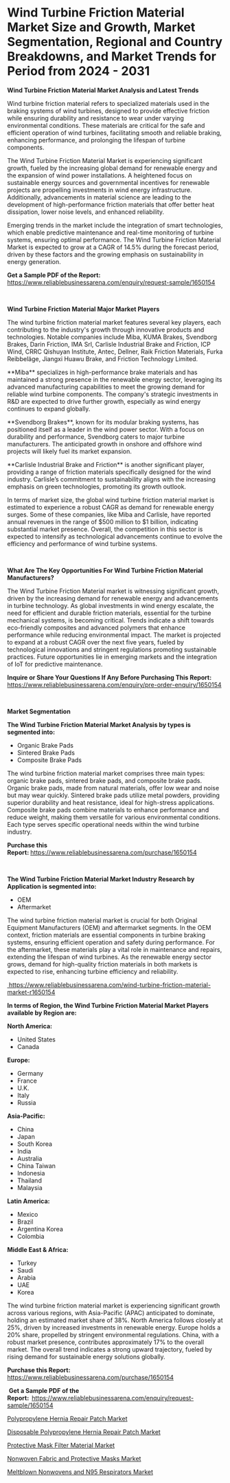 <p><h1>Wind Turbine Friction Material Market Size and Growth, Market Segmentation, Regional and Country Breakdowns, and Market Trends for Period from 2024 -  2031</h1></p><p><strong>Wind Turbine Friction Material Market Analysis and Latest Trends</strong></p>
<p><p>Wind turbine friction material refers to specialized materials used in the braking systems of wind turbines, designed to provide effective friction while ensuring durability and resistance to wear under varying environmental conditions. These materials are critical for the safe and efficient operation of wind turbines, facilitating smooth and reliable braking, enhancing performance, and prolonging the lifespan of turbine components.</p><p>The Wind Turbine Friction Material Market is experiencing significant growth, fueled by the increasing global demand for renewable energy and the expansion of wind power installations. A heightened focus on sustainable energy sources and governmental incentives for renewable projects are propelling investments in wind energy infrastructure. Additionally, advancements in material science are leading to the development of high-performance friction materials that offer better heat dissipation, lower noise levels, and enhanced reliability.</p><p>Emerging trends in the market include the integration of smart technologies, which enable predictive maintenance and real-time monitoring of turbine systems, ensuring optimal performance. The Wind Turbine Friction Material Market is expected to grow at a CAGR of 14.5% during the forecast period, driven by these factors and the growing emphasis on sustainability in energy generation.</p></p>
<p><strong>Get a Sample PDF of the Report:&nbsp;</strong> <a href="https://www.reliablebusinessarena.com/enquiry/request-sample/1650154?utm_campaign=1841&utm_medium=2&utm_source=Github&utm_content=ia&utm_term=08122024&utm_id=wind-turbine-friction-material">https://www.reliablebusinessarena.com/enquiry/request-sample/1650154</a></p>
<p>&nbsp;</p>
<p><strong>Wind Turbine Friction Material Major Market Players</strong></p>
<p><p>The wind turbine friction material market features several key players, each contributing to the industry's growth through innovative products and technologies. Notable companies include Miba, KUMA Brakes, Svendborg Brakes, Darin Friction, IMA Srl, Carlisle Industrial Brake and Friction, ICP Wind, CRRC Qishuyan Institute, Antec, Dellner, Raik Friction Materials, Furka Reibbeläge, Jiangxi Huawu Brake, and Friction Technology Limited.</p><p>**Miba** specializes in high-performance brake materials and has maintained a strong presence in the renewable energy sector, leveraging its advanced manufacturing capabilities to meet the growing demand for reliable wind turbine components. The company's strategic investments in R&D are expected to drive further growth, especially as wind energy continues to expand globally.</p><p>**Svendborg Brakes**, known for its modular braking systems, has positioned itself as a leader in the wind power sector. With a focus on durability and performance, Svendborg caters to major turbine manufacturers. The anticipated growth in onshore and offshore wind projects will likely fuel its market expansion.</p><p>**Carlisle Industrial Brake and Friction** is another significant player, providing a range of friction materials specifically designed for the wind industry. Carlisle’s commitment to sustainability aligns with the increasing emphasis on green technologies, promoting its growth outlook. </p><p>In terms of market size, the global wind turbine friction material market is estimated to experience a robust CAGR as demand for renewable energy surges. Some of these companies, like Miba and Carlisle, have reported annual revenues in the range of $500 million to $1 billion, indicating substantial market presence. Overall, the competition in this sector is expected to intensify as technological advancements continue to evolve the efficiency and performance of wind turbine systems.</p></p>
<p>&nbsp;</p>
<p><strong>What Are The Key Opportunities For Wind Turbine Friction Material Manufacturers?</strong></p>
<p><p>The Wind Turbine Friction Material market is witnessing significant growth, driven by the increasing demand for renewable energy and advancements in turbine technology. As global investments in wind energy escalate, the need for efficient and durable friction materials, essential for the turbine mechanical systems, is becoming critical. Trends indicate a shift towards eco-friendly composites and advanced polymers that enhance performance while reducing environmental impact. The market is projected to expand at a robust CAGR over the next five years, fueled by technological innovations and stringent regulations promoting sustainable practices. Future opportunities lie in emerging markets and the integration of IoT for predictive maintenance.</p></p>
<p><strong>Inquire or Share Your Questions If Any Before Purchasing This Report:</strong> <a href="https://www.reliablebusinessarena.com/enquiry/pre-order-enquiry/1650154?utm_campaign=1841&utm_medium=2&utm_source=Github&utm_content=ia&utm_term=08122024&utm_id=wind-turbine-friction-material">https://www.reliablebusinessarena.com/enquiry/pre-order-enquiry/1650154</a></p>
<p>&nbsp;</p>
<p><strong>Market Segmentation</strong></p>
<p><strong>The Wind Turbine Friction Material Market Analysis by types is segmented into:</strong></p>
<p><ul><li>Organic Brake Pads</li><li>Sintered Brake Pads</li><li>Composite Brake Pads</li></ul></p>
<p><p>The wind turbine friction material market comprises three main types: organic brake pads, sintered brake pads, and composite brake pads. Organic brake pads, made from natural materials, offer low wear and noise but may wear quickly. Sintered brake pads utilize metal powders, providing superior durability and heat resistance, ideal for high-stress applications. Composite brake pads combine materials to enhance performance and reduce weight, making them versatile for various environmental conditions. Each type serves specific operational needs within the wind turbine industry.</p></p>
<p><strong>Purchase this Report:&nbsp;</strong><a href="https://www.reliablebusinessarena.com/purchase/1650154?utm_campaign=1841&utm_medium=2&utm_source=Github&utm_content=ia&utm_term=08122024&utm_id=wind-turbine-friction-material">https://www.reliablebusinessarena.com/purchase/1650154</a></p>
<p>&nbsp;</p>
<p><strong>The Wind Turbine Friction Material Market Industry Research by Application is segmented into:</strong></p>
<p><ul><li>OEM</li><li>Aftermarket</li></ul></p>
<p><p>The wind turbine friction material market is crucial for both Original Equipment Manufacturers (OEM) and aftermarket segments. In the OEM context, friction materials are essential components in turbine braking systems, ensuring efficient operation and safety during performance. For the aftermarket, these materials play a vital role in maintenance and repairs, extending the lifespan of wind turbines. As the renewable energy sector grows, demand for high-quality friction materials in both markets is expected to rise, enhancing turbine efficiency and reliability.</p></p>
<p><a href="https://www.reliablebusinessarena.com/wind-turbine-friction-material-market-r1650154?utm_campaign=1841&utm_medium=2&utm_source=Github&utm_content=ia&utm_term=08122024&utm_id=wind-turbine-friction-material">&nbsp;https://www.reliablebusinessarena.com/wind-turbine-friction-material-market-r1650154</a></p>
<p><strong>In terms of Region, the Wind Turbine Friction Material Market Players available by Region are:</strong></p>
<p>
    <p> <strong> North America: </strong>
        <ul>
            <li>United States</li>
            <li>Canada</li>
        </ul>
        </p> 
    <p> <strong> Europe: </strong>
        <ul>
            <li>Germany</li>
            <li>France</li>
            <li>U.K.</li>
            <li>Italy</li>
            <li>Russia</li>
        </ul>
        </p> 
    <p> <strong> Asia-Pacific: </strong>
        <ul>
            <li>China</li>
            <li>Japan</li>
            <li>South Korea</li>
            <li>India</li>
            <li>Australia</li>
            <li>China Taiwan</li>
            <li>Indonesia</li>
            <li>Thailand</li>
            <li>Malaysia</li>
        </ul>
        </p> 
    <p> <strong> Latin America: </strong>
        <ul>
            <li>Mexico</li>
            <li>Brazil</li>
            <li>Argentina Korea</li>
            <li>Colombia</li>
        </ul>
        </p> 
    <p> <strong> Middle East & Africa: </strong>
        <ul>
            <li>Turkey</li>
            <li>Saudi</li>
            <li>Arabia</li>
            <li>UAE</li>
            <li>Korea</li>
        </ul>
    </p>
    </p>
<p><p>The wind turbine friction material market is experiencing significant growth across various regions, with Asia-Pacific (APAC) anticipated to dominate, holding an estimated market share of 38%. North America follows closely at 25%, driven by increased investments in renewable energy. Europe holds a 20% share, propelled by stringent environmental regulations. China, with a robust market presence, contributes approximately 17% to the overall market. The overall trend indicates a strong upward trajectory, fueled by rising demand for sustainable energy solutions globally.</p></p>
<p><strong>Purchase this Report: </strong><a href="https://www.reliablebusinessarena.com/purchase/1650154?utm_campaign=1841&utm_medium=2&utm_source=Github&utm_content=ia&utm_term=08122024&utm_id=wind-turbine-friction-material">https://www.reliablebusinessarena.com/purchase/1650154</a></p>
<p>&nbsp;<strong>Get a Sample PDF of the Report:&nbsp;&nbsp;</strong><a href="https://www.reliablebusinessarena.com/enquiry/request-sample/1650154?utm_campaign=1841&utm_medium=2&utm_source=Github&utm_content=ia&utm_term=08122024&utm_id=wind-turbine-friction-material">https://www.reliablebusinessarena.com/enquiry/request-sample/1650154</a></p>
<p><strong></strong></p>
<p><p><a href="https://issuu.com/reportprime-2/docs/polypropylene-hernia-repair-patch-market-size-2030?utm_campaign=1841&utm_medium=2&utm_source=Github&utm_content=ia&utm_term=08122024&utm_id=wind-turbine-friction-material">Polypropylene Hernia Repair Patch Market</a></p><p><a href="https://issuu.com/reportprime-2/docs/disposable-polypropylene-hernia-repair-patch-marke?utm_campaign=1841&utm_medium=2&utm_source=Github&utm_content=ia&utm_term=08122024&utm_id=wind-turbine-friction-material">Disposable Polypropylene Hernia Repair Patch Market</a></p><p><a href="https://www.linkedin.com/pulse/market-size-growth-projections-protective-mask-filter-material-zxnje?utm_campaign=1841&utm_medium=2&utm_source=Github&utm_content=ia&utm_term=08122024&utm_id=wind-turbine-friction-material">Protective Mask Filter Material Market</a></p><p><a href="https://www.linkedin.com/pulse/nonwoven-fabric-protective-masks-market-projections-2024-2031-2vlte?utm_campaign=1841&utm_medium=2&utm_source=Github&utm_content=ia&utm_term=08122024&utm_id=wind-turbine-friction-material">Nonwoven Fabric and Protective Masks Market</a></p><p><a href="https://www.linkedin.com/pulse/meltblown-nonwovens-n95-respirators-market-strategic-insights-69fle?utm_campaign=1841&utm_medium=2&utm_source=Github&utm_content=ia&utm_term=08122024&utm_id=wind-turbine-friction-material">Meltblown Nonwovens and N95 Respirators Market</a></p></p>